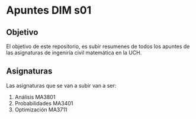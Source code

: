 # Apuntes DIM s01

## Objetivo
El objetivo de este repositorio, es subir resumenes de todos los apuntes de las asignaturas de ingeniría civil matemática en la UCH.

## Asignaturas
Las asignaturas que se van a subir van a ser:
1) Análisis MA3801
2) Probabilidades MA3401
3) Optimización MA3711